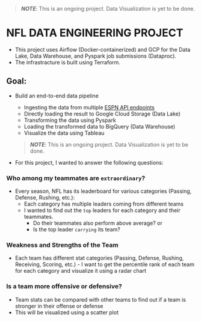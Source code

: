 > ***NOTE***: This is an ongoing project. Data Visualization is yet to be done.
# NFL DATA ENGINEERING PROJECT

- This project uses Airflow (Docker-containerized) and GCP for the Data Lake, Data Warehouse, and Pyspark job submissions (Dataproc).
- The infrastracture is built using Terraform.

## Goal:
- Build an end-to-end data pipeline
  - Ingesting the data from multiple [ESPN API endpoints](https://gist.github.com/nntrn/ee26cb2a0716de0947a0a4e9a157bc1c)
  - Directly loading the result to Google Cloud Storage (Data Lake)
  - Transforming the data using Pyspark
  - Loading the transformed data to BigQuery (Data Warehouse)
  - Visualize the data using Tableau
  > ***NOTE***: This is an ongoing project. Data Visualization is yet to be done.
  
- For this project, I wanted to answer the following questions:
### Who among my teammates are `extraordinary`?
  - Every season, NFL has its leaderboard for various categories (Passing, Defense, Rushing, etc.):
    - Each category has multiple leaders coming from different teams
    - I wanted to find out the `top` leaders for each category and their teammates.
      - Do their teammates also perform above average? or
      - Is the top leader `carrying` its team?
 
 ### Weakness and Strengths of the Team
   - Each team has different stat categories (Passing, Defense, Rushing, Receiving, Scoring, etc.)
    - I want to get the percentile rank of each team for each category and visualize it using a radar chart
 
 ### Is a team more offensive or defensive?
   - Team stats can be compared with other teams to find out if a team is stronger in their offense or defense
   - This will be visualized using a scatter plot